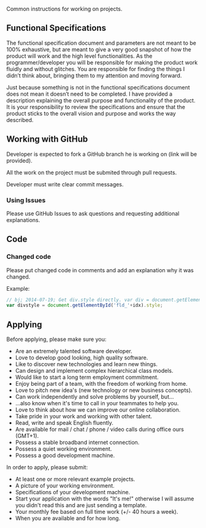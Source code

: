 Common instructions for working on projects.

## Functional Specifications

The functional specification document and parameters are not meant to be 100% exhaustive, 
but are meant to give a very good snapshot of how the product will work and the high level functionalities. 
As the programmer/developer you will be responsible for making the product work fluidly and without glitches. 
You are responsible for finding the things I didn’t think about, bringing them to my attention and moving forward.

Just because something is not in the functional specifications document does not mean it doesn’t need to be completed. 
I have provided a description explaining the overall purpose and functionality of the product. 
It is your responsibility to review the specifications and ensure that the product sticks 
to the overall vision and purpose and works the way described.


## Working with GitHub

Developer is expected to fork a GitHub branch he is working on (link will be provided).

All the work on the project must be submited through pull requests.

Developer must write clear commit messages.

### Using Issues

Please use GitHub Issues to ask questions and requesting additional explanations.


## Code

### Changed code

Please put changed code in comments and add an explanation why it was changed.

Example:

```javascript
// bj; 2014-07-19; Get div.style directly. var div = document.getElementById('fld_'+idx);
var divstyle = document.getElementById('fld_'+idx).style;
```


## Applying

Before applying, please make sure you:

- Are an extremely talented software developer.
- Love to develop good looking, high quality software.
- Like to discover new technologies and learn new things.
- Can design and implement complex hierarchical class models.
- Would like to start a long term employment commitment.
- Enjoy being part of a team, with the freedom of working from home.
- Love to pitch new idea's (new technology or new business concepts).
- Can work independently and solve problems by yourself, but...
- ...also know when it's time to call in your teammates to help you.
- Love to think about how we can improve our online collaboration.
- Take pride in your work and working with other talent.
- Read, write and speak English fluently.
- Are available for mail / chat / phone / video calls during office ours (GMT+1).
- Possess a stable broadband internet connection.
- Possess a quiet working environment.
- Possess a good development machine.

In order to apply, please submit:

- At least one or more relevant example projects.
- A picture of your working environment.
- Specifications of your development machine.
- Start your application with the words "It's me!" otherwise I will assume you didn't read this and are just sending a template.
- Your monthly fee based on full time work (+/- 40 hours a week).
- When you are available and for how long.
